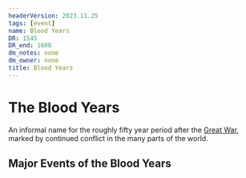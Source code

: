 ```yaml
---
headerVersion: 2023.11.25
tags: [event]
name: Blood Years
DR: 1545
DR_end: 1600
dm_notes: none
dm_owner: none
title: Blood Years
---
```

# The Blood Years

An informal name for the roughly fifty year period after the [Great War](<./great-war.md>), marked by continued conflict in the many parts of the world.

## Major Events of the Blood Years





